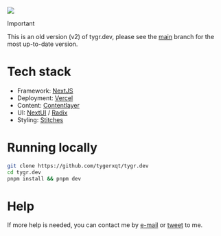 ![](https://i.imgur.com/39gT3q3.png)

> [!IMPORTANT]
> This is an old version (v2) of tygr.dev, please see the [main](https://github.com/tygerxqt/tygr.dev/tree/main) branch for the most up-to-date version.

# Tech stack

* Framework: [NextJS](https://nextjs.org/)
* Deployment: [Vercel](https://vercel.com/)
* Content: [Contentlayer](https://www.contentlayer.dev/)
* UI: [NextUI](https://nextui.org/) / [Radix](https://www.radix-ui.com/)
* Styling: [Stitches](https://stitches.dev/)  

# Running locally

```bash
git clone https://github.com/tygerxqt/tygr.dev
cd tygr.dev
pnpm install && pnpm dev
```

# Help

If more help is needed, you can contact me by [e-mail](mailto:tygerxqt@nordstud.io) or [tweet](https://twitter.com/intent/tweet?text=%40tygerxqt) to me.
